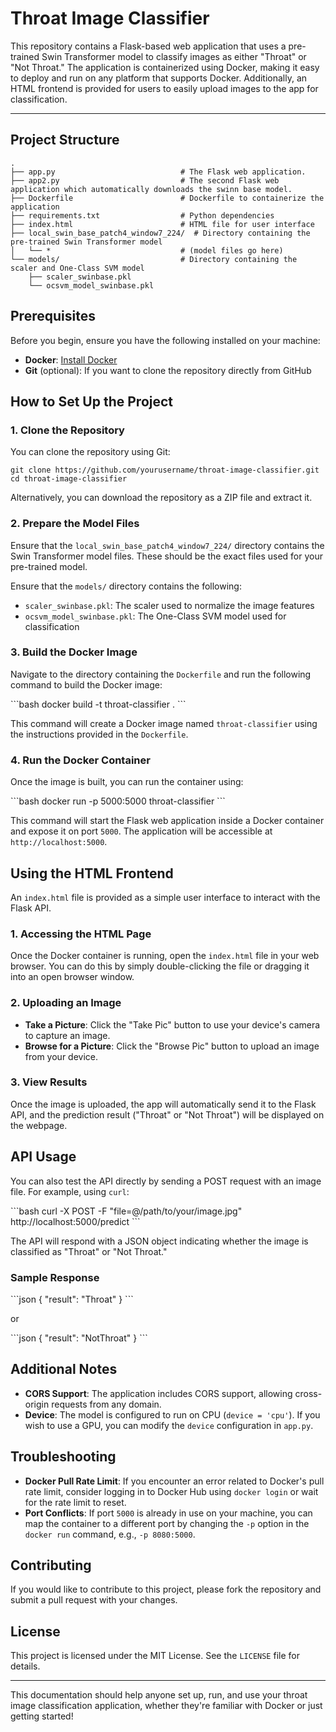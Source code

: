 # Throat Image Classifier

This repository contains a Flask-based web application that uses a pre-trained Swin Transformer model to classify images as either "Throat" or "Not Throat." The application is containerized using Docker, making it easy to deploy and run on any platform that supports Docker. Additionally, an HTML frontend is provided for users to easily upload images to the app for classification.

---

## Project Structure

    .
    ├── app.py                            # The Flask web application.
    ├── app2.py                           # The second Flask web application which automatically downloads the swinn base model.
    ├── Dockerfile                        # Dockerfile to containerize the application
    ├── requirements.txt                  # Python dependencies
    ├── index.html                        # HTML file for user interface
    ├── local_swin_base_patch4_window7_224/  # Directory containing the pre-trained Swin Transformer model
    │   └── *                             # (model files go here)
    └── models/                           # Directory containing the scaler and One-Class SVM model
        ├── scaler_swinbase.pkl
        └── ocsvm_model_swinbase.pkl
        
## Prerequisites

Before you begin, ensure you have the following installed on your machine:

- **Docker**: [Install Docker](https://docs.docker.com/get-docker/)
- **Git** (optional): If you want to clone the repository directly from GitHub

## How to Set Up the Project

### 1. Clone the Repository

You can clone the repository using Git:

    
    git clone https://github.com/yourusername/throat-image-classifier.git
    cd throat-image-classifier

Alternatively, you can download the repository as a ZIP file and extract it.

### 2. Prepare the Model Files

Ensure that the `local_swin_base_patch4_window7_224/` directory contains the Swin Transformer model files. These should be the exact files used for your pre-trained model.

Ensure that the `models/` directory contains the following:

- `scaler_swinbase.pkl`: The scaler used to normalize the image features
- `ocsvm_model_swinbase.pkl`: The One-Class SVM model used for classification

### 3. Build the Docker Image

Navigate to the directory containing the `Dockerfile` and run the following command to build the Docker image:

\`\`\`bash
docker build -t throat-classifier .
\`\`\`

This command will create a Docker image named `throat-classifier` using the instructions provided in the `Dockerfile`.

### 4. Run the Docker Container

Once the image is built, you can run the container using:

\`\`\`bash
docker run -p 5000:5000 throat-classifier
\`\`\`

This command will start the Flask web application inside a Docker container and expose it on port `5000`. The application will be accessible at `http://localhost:5000`.

## Using the HTML Frontend

An `index.html` file is provided as a simple user interface to interact with the Flask API.

### 1. Accessing the HTML Page

Once the Docker container is running, open the `index.html` file in your web browser. You can do this by simply double-clicking the file or dragging it into an open browser window.

### 2. Uploading an Image

- **Take a Picture**: Click the "Take Pic" button to use your device's camera to capture an image.
- **Browse for a Picture**: Click the "Browse Pic" button to upload an image from your device.

### 3. View Results

Once the image is uploaded, the app will automatically send it to the Flask API, and the prediction result ("Throat" or "Not Throat") will be displayed on the webpage.

## API Usage

You can also test the API directly by sending a POST request with an image file. For example, using `curl`:

\`\`\`bash
curl -X POST -F "file=@/path/to/your/image.jpg" http://localhost:5000/predict
\`\`\`

The API will respond with a JSON object indicating whether the image is classified as "Throat" or "Not Throat."

### Sample Response

\`\`\`json
{
  "result": "Throat"
}
\`\`\`

or

\`\`\`json
{
  "result": "NotThroat"
}
\`\`\`

## Additional Notes

- **CORS Support**: The application includes CORS support, allowing cross-origin requests from any domain.
- **Device**: The model is configured to run on CPU (`device = 'cpu'`). If you wish to use a GPU, you can modify the `device` configuration in `app.py`.

## Troubleshooting

- **Docker Pull Rate Limit**: If you encounter an error related to Docker's pull rate limit, consider logging in to Docker Hub using `docker login` or wait for the rate limit to reset.
- **Port Conflicts**: If port `5000` is already in use on your machine, you can map the container to a different port by changing the `-p` option in the `docker run` command, e.g., `-p 8080:5000`.

## Contributing

If you would like to contribute to this project, please fork the repository and submit a pull request with your changes.

## License

This project is licensed under the MIT License. See the `LICENSE` file for details.

---

This documentation should help anyone set up, run, and use your throat image classification application, whether they're familiar with Docker or just getting started!
